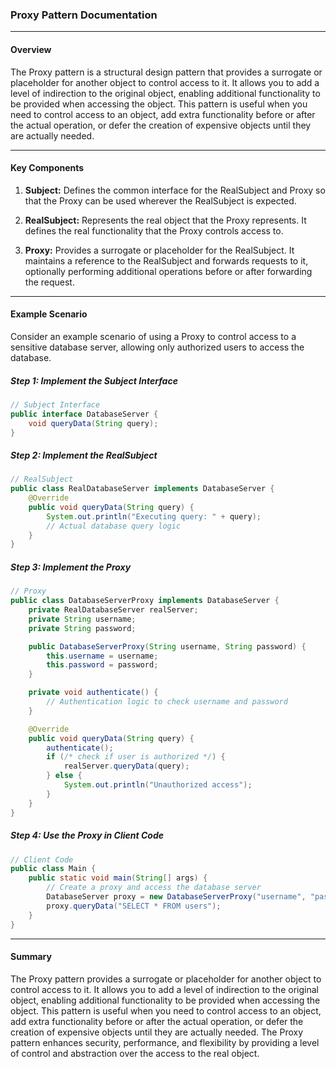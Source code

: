 ### Proxy Pattern Documentation

---

#### Overview

The Proxy pattern is a structural design pattern that provides a surrogate or placeholder for another object to control access to it. It allows you to add a level of indirection to the original object, enabling additional functionality to be provided when accessing the object. This pattern is useful when you need to control access to an object, add extra functionality before or after the actual operation, or defer the creation of expensive objects until they are actually needed.

---

#### Key Components

1. **Subject:** Defines the common interface for the RealSubject and Proxy so that the Proxy can be used wherever the RealSubject is expected.

2. **RealSubject:** Represents the real object that the Proxy represents. It defines the real functionality that the Proxy controls access to.

3. **Proxy:** Provides a surrogate or placeholder for the RealSubject. It maintains a reference to the RealSubject and forwards requests to it, optionally performing additional operations before or after forwarding the request.

---

#### Example Scenario

Consider an example scenario of using a Proxy to control access to a sensitive database server, allowing only authorized users to access the database.

##### Step 1: Implement the Subject Interface

```java
// Subject Interface
public interface DatabaseServer {
    void queryData(String query);
}
```

##### Step 2: Implement the RealSubject

```java
// RealSubject
public class RealDatabaseServer implements DatabaseServer {
    @Override
    public void queryData(String query) {
        System.out.println("Executing query: " + query);
        // Actual database query logic
    }
}
```

##### Step 3: Implement the Proxy

```java
// Proxy
public class DatabaseServerProxy implements DatabaseServer {
    private RealDatabaseServer realServer;
    private String username;
    private String password;

    public DatabaseServerProxy(String username, String password) {
        this.username = username;
        this.password = password;
    }

    private void authenticate() {
        // Authentication logic to check username and password
    }

    @Override
    public void queryData(String query) {
        authenticate();
        if (/* check if user is authorized */) {
            realServer.queryData(query);
        } else {
            System.out.println("Unauthorized access");
        }
    }
}
```

##### Step 4: Use the Proxy in Client Code

```java
// Client Code
public class Main {
    public static void main(String[] args) {
        // Create a proxy and access the database server
        DatabaseServer proxy = new DatabaseServerProxy("username", "password");
        proxy.queryData("SELECT * FROM users");
    }
}
```

---

#### Summary

The Proxy pattern provides a surrogate or placeholder for another object to control access to it. It allows you to add a level of indirection to the original object, enabling additional functionality to be provided when accessing the object. This pattern is useful when you need to control access to an object, add extra functionality before or after the actual operation, or defer the creation of expensive objects until they are actually needed. The Proxy pattern enhances security, performance, and flexibility by providing a level of control and abstraction over the access to the real object.

